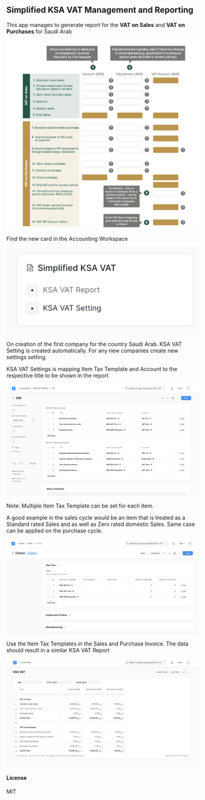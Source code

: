 ## Simplified KSA VAT Management and Reporting

This app manages to generate report for the **VAT on Sales** and **VAT on Purchases** for Saudi Arab

![image-20210819234431755](README.assets/image-20210819234431755.png)





Find the new card in the Accounting Workspace

![image-20210819232102164](README.assets/image-20210819232102164.png)



On creation of the first company for the country Saudi Arab. KSA VAT Setting is created automatically. For any new companies create new settings setting.

KSA VAT Settings is mapping Item Tax Template and Account to the respective title to be shown in the report

![image-20210819233134033](README.assets/image-20210819233134033.png)



Note: Multiple Item Tax Template can be set for each item. 

A good example in the sales cycle would be an item that is treated as a Standard rated Sales and as well as Zero rated domestic Sales. Same case can be applied on the purchase cycle.

![image-20210819233839064](README.assets/image-20210819233839064.png)



Use the Item Tax Templates in the Sales and Purchase Invoice. The data should result in a similar KSA VAT Report

![image-20210819235844178](README.assets/image-20210819235844178.png)



#### License

MIT